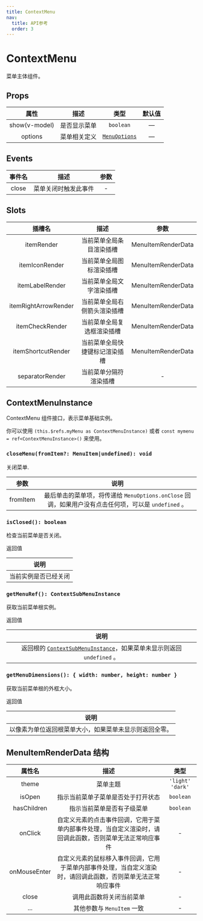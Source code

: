 ```yaml
---
title: ContextMenu
nav:
  title: API参考
  order: 3
---
```


# ContextMenu

菜单主体组件。

## Props

| 属性 | 描述 | 类型 | 默认值 |
| :----: | :----: | :----: | :----: |
| show(v-model) | 是否显示菜单 | `boolean` | — |
| options | 菜单相关定义 | [`MenuOptions`](./ContextMenuInstance.md#menuoptions) | — |

## Events

| 事件名 | 描述 | 参数 |
| :----: | :----: | :----: |
| close | 菜单关闭时触发此事件 | - |

## Slots

| 插槽名 | 描述 | 参数 |
| :----: | :----: | :----: |
| itemRender | 当前菜单全局条目渲染插槽 | MenuItemRenderData |
| itemIconRender | 当前菜单全局图标渲染插槽 | MenuItemRenderData |
| itemLabelRender | 当前菜单全局文字渲染插槽 | MenuItemRenderData |
| itemRightArrowRender | 当前菜单全局右侧箭头渲染插槽 | MenuItemRenderData |
| itemCheckRender | 当前菜单全局复选框渲染插槽 | MenuItemRenderData |
| itemShortcutRender | 当前菜单全局快捷键标记渲染插槽 | MenuItemRenderData |
| separatorRender | 当前菜单分隔符渲染插槽 | - |

## ContextMenuInstance

ContextMenu 组件接口，表示菜单基础实例。

你可以使用 `(this.$refs.myMenu as ContextMenuInstance)` 或者 `const mymenu = ref<ContextMenuInstance>()` 来使用。

### `closeMenu(fromItem?: MenuItem|undefined): void`

  关闭菜单.

  | 参数 | 说明 |
  | :----: | :----: |
  | fromItem | 最后单击的菜单项，将传递给 `MenuOptions.onClose` 回调，如果用户没有点击任何项，可以是 `undefined` 。 |

### `isClosed(): boolean`

  检查当前菜单是否关闭。

  返回值

  | 说明 |
  | :----: |
  | 当前实例是否已经关闭 |

### `getMenuRef(): ContextSubMenuInstance`

  获取当前菜单根实例。

  返回值

  | 说明 |
  | :----: |
  | 返回根的 [`ContextSubMenuInstance`](./ContextMenuGroup.md#contextsubmenuinstance)，如果菜单未显示则返回 `undefined` 。 |

### `getMenuDimensions(): { width: number, height: number }`

  获取当前菜单根的外框大小。

  返回值

  | 说明 |
  | :----: |
  | 以像素为单位返回根菜单大小，如果菜单未显示则返回全零。 |

## MenuItemRenderData 结构

| 属性名 | 描述 | 类型 |
| :----: | :----: | :----: |
| theme | 菜单主题 | `'light' 'dark'` |
| isOpen | 指示当前菜单子菜单是否处于打开状态 | `boolean` |
| hasChildren | 指示当前菜单是否有子级菜单 | `boolean` |
| onClick | 自定义元素的点击事件回调，它用于菜单内部事件处理，当自定义渲染时，请回调此函数，否则菜单无法正常响应事件 | - |
| onMouseEnter | 自定义元素的鼠标移入事件回调，它用于菜单内部事件处理，当自定义渲染时，请回调此函数，否则菜单无法正常响应事件 | - |
| close | 调用此函数将关闭当前菜单 | - |
| ... | 其他参数与 `MenuItem` 一致 | - |
